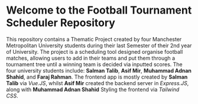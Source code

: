 ﻿# Welcome to the Football Tournament Scheduler Repository
 This repository contains a Thematic Project created by four Manchester Metropolitan University students during their last Semester of their 2nd year of University.
 The project is a scheduling tool designed organise football matches, allowing users to add in their teams and put them through a tournament tree until a winning team is decided via inputted scores.
 The four university students include: **Salman Talib**, **Asif Mir**, **Muhammad Adnan Shahid**, and **Faraj Rahman**.
The frontend app is mostly created by **Salman Talib** via *Vue.JS*, whilst **Asif Mir** created the backend server in *Express.JS*, along with **Muhammad Adnan Shahid** Styling the frontend via *Tailwind CSS*.
